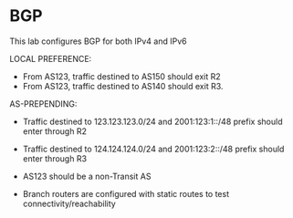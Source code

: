 # BGP
This lab configures BGP for both IPv4 and IPv6


LOCAL PREFERENCE:
* From AS123, traffic destined to AS150 should exit R2
* From AS123, traffic destined to AS140 should exit R3.

AS-PREPENDING:
* Traffic destined to 123.123.123.0/24 and 2001:123:1::/48 
  prefix should enter through R2
* Traffic destined to 124.124.124.0/24 and 2001:123:2::/48 
  prefix should enter through R3

* AS123 should be a non-Transit AS
* Branch routers are configured with static routes to test connectivity/reachability
